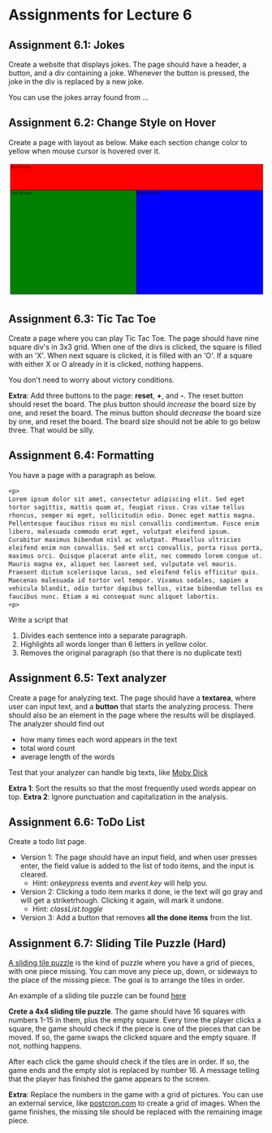 # Assignments for Lecture 6


<!-- Lecture Assignments -->

## Assignment 6.1: Jokes

Create a website that displays jokes. The page should have a header, a button, and a div containing a joke. Whenever the button is pressed, the joke in the div is replaced by a new joke. 

You can use the jokes array found from ... 

## Assignment 6.2: Change Style on Hover

Create a page with layout as below. Make each section change color to yellow when mouse cursor is hovered over it.

![](rgb-layout.png)

## Assignment 6.3: Tic Tac Toe

Create a page where you can play Tic Tac Toe. The page should have nine square div's in 3x3 grid. When one of the divs is clicked, the square is filled with an 'X'. When next square is clicked, it is filled with an 'O'. If a square with either X or O already in it is clicked, nothing happens. 

You don't need to worry about victory conditions.

**Extra**: Add three buttons to the page:  **reset**, **+**, and **-**. The reset button should reset the board. The plus button should *increase* the board size by one, and reset the board. The minus button should *decrease* the board size by one, and reset the board. The board size should not be able to go below three. That would be silly.


<!-- Homework Assignments -->


## Assignment 6.4: Formatting
You have a page with a paragraph as below.

```
<p>
Lorem ipsum dolor sit amet, consectetur adipiscing elit. Sed eget tortor sagittis, mattis quam at, feugiat risus. Cras vitae tellus rhoncus, semper mi eget, sollicitudin odio. Donec eget mattis magna. Pellentesque faucibus risus eu nisl convallis condimentum. Fusce enim libero, malesuada commodo erat eget, volutpat eleifend ipsum. Curabitur maximus bibendum nisl ac volutpat. Phasellus ultricies eleifend enim non convallis. Sed et orci convallis, porta risus porta, maximus orci. Quisque placerat ante elit, nec commodo lorem congue ut. Mauris magna ex, aliquet nec laoreet sed, vulputate vel mauris. Praesent dictum scelerisque lacus, sed eleifend felis efficitur quis. Maecenas malesuada id tortor vel tempor. Vivamus sodales, sapien a vehicula blandit, odio tortor dapibus tellus, vitae bibendum tellus ex faucibus nunc. Etiam a mi consequat nunc aliquet lobortis.
<p>
```
Write a script that
1. Divides each sentence into a separate paragraph.
2. Highlights all words longer than 6 letters in yellow color.
3. Removes the original paragraph (so that there is no duplicate text)


## Assignment 6.5: Text analyzer

Create a page for analyzing text. The page should have a **textarea**, where user can input text, and a **button** that starts the analyzing process. There should also be an element in the page where the results will be displayed. The analyzer should find out 
- how many times each word appears in the text
- total word count
- average length of the words

Test that your analyzer can handle big texts, like [Moby Dick](https://www.gutenberg.org/files/2701/2701-0.txt)


**Extra 1**: Sort the results so that the most frequently used words appear on top. 
**Extra 2**: Ignore punctuation and capitalization in the analysis.

## Assignment 6.6: ToDo List

Create a todo list page. 

- Version 1: The page should have an input field, and when user presses enter, the field value is added to the list of todo items, and the input is cleared.
    - Hint: *onkeypress* events and *event.key* will help you.
- Version 2: Clicking a todo item marks it done, ie the text will go gray and will get a striketrhough. Clicking it again, will mark it undone.
    - Hint: *classList.toggle*
- Version 3: Add a button that removes **all the done items** from the list.


## Assignment 6.7: Sliding Tile Puzzle (Hard)

[A sliding tile puzzle](https://en.wikipedia.org/wiki/Sliding_puzzle) is the kind of puzzle where you have a grid of pieces, with one piece missing. You can move any piece up, down, or sideways to the place of the missing piece. The goal is to arrange the tiles in order. 

An example of a sliding tile puzzle can be found [here](https://www.helpfulgames.com/subjects/brain-training/sliding-puzzle.html)

**Crete a 4x4 sliding tile puzzle**. The game should have 16 squares with numbers 1-15 in them, plus the empty square. Every time the player clicks a square, the game should check if the piece is one of the pieces that can be moved. If so, the game swaps the clicked square and the empty square. If not, nothing happens.

After each click the game should check if the tiles are in order. If so, the game ends and the empty slot is replaced by number 16. A message telling that the player has finished the game appears to the screen.

**Extra**: Replace the numbers in the game with a grid of pictures. You can use an external service, like [postcron.com](https://postcron.com/image-splitter/editor/en/upload-image) to create a grid of images. When the game finishes, the missing tile should be replaced with the remaining image piece.